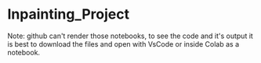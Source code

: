 # Inpainting_Project

Note: github can't render those notebooks, to see the code and it's output it is best to download the files and open with VsCode or inside Colab as a notebook.
